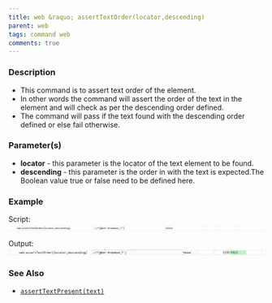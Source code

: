```yaml
---
title: web &raquo; assertTextOrder(locator,descending)
parent: web
tags: command web
comments: true
---
```


### Description

- This command is to assert text order of the element.
- In other words the command will assert the order of the text in the element and will check as per the descending order defined.
- The command will pass if the text found with the descending order defined or else fail otherwise.

### Parameter(s)

- **locator** - this parameter is the locator of the text element to be found.
- **descending** - this parameter is the order in with the text is expected.The Boolean value true or false need to be defined here.

### Example

Script:<br/>
![](image/assertTextOrder_01.png)

Output:<br/>
![](image/assertTextOrder_02.png)

### See Also

- [`assertTextPresent(text)`](assertTextPresent(text).html)